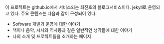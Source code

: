 이 프로젝트는 github.io에서 서비스되는 최진호의 블로그서비스이다.
jekyll로 운영되고 있다.
주요 콘텐츠는 다음과 같이 구성되어 있다.
- Software 개발과 운영에 대한 이야기
- 책이나 음악, 시사와 역사등과 같은 일반적인 생각들에 대한 이야기
- 나의 소개 및 프로젝트들을 소개하는 페이지